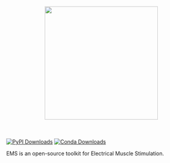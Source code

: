 [comment]: <> (Replace logo once we have one)
<h1 align="center">
<img src="https://cs.uchicago.edu/wp-content/uploads/2024/01/UChicago_Computer-Science_Vertical_Color-RGB-1024x528.png" width="300">
</h1><br>

[comment]: <> (REPLACE THIS ONCE PACKAGE IS RELACED TO PyPi and CONDA)
[![PyPI Downloads](https://img.shields.io/pypi/dm/numpy.svg?label=PyPI%20downloads)](
https://pypi.org/project/numpy/)
[![Conda Downloads](https://img.shields.io/conda/dn/conda-forge/numpy.svg?label=Conda%20downloads)](
https://anaconda.org/conda-forge/numpy)

EMS is an open-source toolkit for Electrical Muscle Stimulation.

